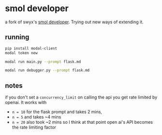 # smol developer

a fork of swyx's [smol developer](https://github.com/smol-ai/developer). Trying out new ways of extending it.


## running

```bash
pip install modal-client
modal token new

modal run main.py --prompt flask.md

modal run debugger.py --prompt flask.md
```

## notes

if you don't set a `concurrency_limit` on calling the api you get rate limited by openai. It works with

- `n = 10` for the flask prompt and takes 2 mins, 
- `n = 5` and takes ~4 mins
- `n = 20` also took ~2 mins so I think at that point open ai's API becomes the rate limiting factor